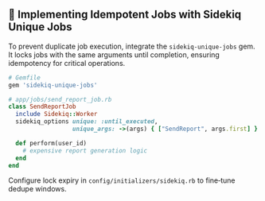 ## 🔑 Implementing Idempotent Jobs with Sidekiq Unique Jobs

To prevent duplicate job execution, integrate the `sidekiq-unique-jobs` gem. It locks jobs with the same arguments until completion, ensuring idempotency for critical operations.

```ruby
# Gemfile
gem 'sidekiq-unique-jobs'

# app/jobs/send_report_job.rb
class SendReportJob
  include Sidekiq::Worker
  sidekiq_options unique: :until_executed,
                  unique_args: ->(args) { ["SendReport", args.first] }

  def perform(user_id)
    # expensive report generation logic
  end
end
```

Configure lock expiry in `config/initializers/sidekiq.rb` to fine‑tune dedupe windows.